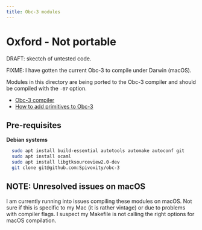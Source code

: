 ```yaml
---
title: Obc-3 modules
---
```


Oxford - Not portable
=====================

DRAFT: skectch of untested code.

FIXME: I have gotten the current Obc-3 to compile under Darwin (macOS).

Modules in this directory are being ported to the Obc-3 compiler
and should be compiled with the `-07` option.

- [Obc-3 compiler](https://spivey.oriel.ox.ac.uk/corner/Oxford_Oberon-2_compiler)
- [How to add primitives to Obc-3](https://spivey.oriel.ox.ac.uk/corner/How_to_add_primitives_to_OBC)

Pre-requisites
--------------

**Debian systems**

~~~bash
  sudo apt install build-essential autotools automake autoconf git
  sudo apt install ocaml
  sudo apt install libgtksourceview2.0-dev
  git clone git@github.com:Spivoxity/obc-3
~~~

NOTE: Unresolved issues on macOS
--------------------------------

I am currently running into issues compiling these modules on macOS.
Not sure if this is specific to my Mac (it is rather vintage) or due
to problems with compiler flags. I suspect my Makefile is not calling
the right options for macOS compilation.

